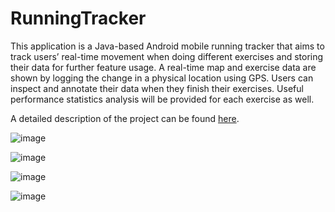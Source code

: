 # RunningTracker
This application is a Java-based Android mobile running tracker that aims to track users’ real-time movement when doing different exercises and storing their data for further feature usage. 
A real-time map and exercise data are shown by logging the change in a physical location using GPS. Users can inspect and annotate their data when they finish their exercises. 
Useful performance statistics analysis will be provided for each exercise as well.

A detailed description of the project can be found [here](doc/RunningTracker_description.pdf). 

![image](https://github.com/user-attachments/assets/637d670f-ae38-4caa-9620-b286eff1439d)

![image](https://github.com/user-attachments/assets/8dfe4b0e-1b4f-4edf-a0ca-b1b01c59c082)

![image](https://github.com/user-attachments/assets/cb8f568c-9816-494e-86a1-2d75a75d4298)

![image](https://github.com/user-attachments/assets/33d29aa2-a2d8-459b-b7c9-5481b0bfcedb)
